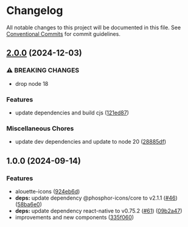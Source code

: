 # Changelog

All notable changes to this project will be documented in this file.
See [Conventional Commits](https://conventionalcommits.org) for commit guidelines.

## [2.0.0](https://github.com/christophehurpeau/alouette/compare/alouette-icons@1.0.0...alouette-icons@2.0.0) (2024-12-03)

### ⚠ BREAKING CHANGES

* drop node 18

### Features

* update dependencies and build cjs ([121ed87](https://github.com/christophehurpeau/alouette/commit/121ed8748bed730826d206160399af2f1eae63fa))

### Miscellaneous Chores

* update dev dependencies and update to node 20 ([28885df](https://github.com/christophehurpeau/alouette/commit/28885dfe4fae18e4159ec3c9fab23a7fc738b6c0))

## 1.0.0 (2024-09-14)

### Features

* alouette-icons ([924eb6d](https://github.com/christophehurpeau/alouette/commit/924eb6da66cb9689cfc1bb390a810167eb9b5d87))
* **deps:** update dependency @phosphor-icons/core to v2.1.1 ([#46](https://github.com/christophehurpeau/alouette/issues/46)) ([58ba6e0](https://github.com/christophehurpeau/alouette/commit/58ba6e0473f6a7362d19e21f9f71ca97b81933df))
* **deps:** update dependency react-native to v0.75.2 ([#61](https://github.com/christophehurpeau/alouette/issues/61)) ([09b2a47](https://github.com/christophehurpeau/alouette/commit/09b2a472ba642defe11ef3eee5ef546ff1bf633f))
* improvements and new components ([335f060](https://github.com/christophehurpeau/alouette/commit/335f06086a3eae528e8f351ad6bf5b94cdc4c612))

